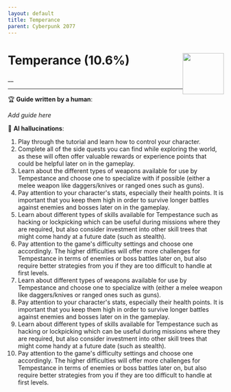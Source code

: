 ```yaml
---
layout: default
title: Temperance
parent: Cyberpunk 2077
---
```


# Temperance (10.6%) <img style="float: right;" src="https://cdn.cloudflare.steamstatic.com/steamcommunity/public/images/apps/1091500/c81713b7813e1675add335a1ce778588b70d09f9.jpg" width="96" height="96">

__

***

:trophy: **Guide written by a human**:

_Add guide here_

:robot: **AI hallucinations**:

1) Play through the tutorial and learn how to control your character. 
2) Complete all of the side quests you can find while exploring the world, as these will often offer valuable rewards or experience points that could be helpful later on in the gameplay.  
3) Learn about the different types of weapons available for use by Tempestance and choose one to specialize with if possible (either a melee weapon like daggers/knives or ranged ones such as guns). 
4) Pay attention to your character's stats, especially their health points. It is important that you keep them high in order to survive longer battles against enemies and bosses later on in the gameplay.  
5) Learn about different types of skills available for Tempestance such as hacking or lockpicking which can be useful during missions where they are required, but also consider investment into other skill trees that might come handy at a future date (such as stealth). 
6) Pay attention to the game's difficulty settings and choose one accordingly. The higher difficulties will offer more challenges for Tempestance in terms of enemies or boss battles later on, but also require better strategies from you if they are too difficult to handle at first levels.  
7) Learn about different types of weapons available for use by Tempestance and choose one to specialize with (either a melee weapon like daggers/knives or ranged ones such as guns). 
8) Pay attention to your character's stats, especially their health points. It is important that you keep them high in order to survive longer battles against enemies and bosses later on in the gameplay.  
9) Learn about different types of skills available for Tempestance such as hacking or lockpicking which can be useful during missions where they are required, but also consider investment into other skill trees that might come handy at a future date (such as stealth). 
10) Pay attention to the game's difficulty settings and choose one accordingly. The higher difficulties will offer more challenges for Tempestance in terms of enemies or boss battles later on, but also require better strategies from you if they are too difficult to handle at first levels.
